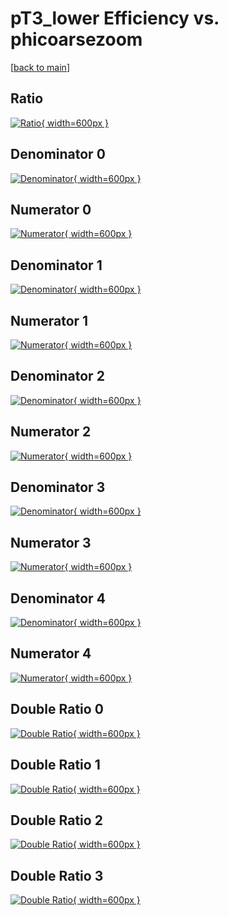 # pT3_lower Efficiency vs. phicoarsezoom

[[back to main](./)]



## Ratio

[![Ratio](../mtv/var/pT3_lower_vtr_13_-1_eff_phicoarsezoom.png){ width=600px }](../mtv/var/pT3_lower_vtr_13_-1_eff_phicoarsezoom.pdf)

## Denominator 0

[![Denominator](../mtv/den/pT3_lower_vtr_13_-1_eff_phicoarsezoom_den0.png){ width=600px }](../mtv/den/pT3_lower_vtr_13_-1_eff_phicoarsezoom_den0.pdf)

## Numerator 0

[![Numerator](../mtv/num/pT3_lower_vtr_13_-1_eff_phicoarsezoom_num0.png){ width=600px }](../mtv/num/pT3_lower_vtr_13_-1_eff_phicoarsezoom_num0.pdf)

## Denominator 1

[![Denominator](../mtv/den/pT3_lower_vtr_13_-1_eff_phicoarsezoom_den1.png){ width=600px }](../mtv/den/pT3_lower_vtr_13_-1_eff_phicoarsezoom_den1.pdf)

## Numerator 1

[![Numerator](../mtv/num/pT3_lower_vtr_13_-1_eff_phicoarsezoom_num1.png){ width=600px }](../mtv/num/pT3_lower_vtr_13_-1_eff_phicoarsezoom_num1.pdf)

## Denominator 2

[![Denominator](../mtv/den/pT3_lower_vtr_13_-1_eff_phicoarsezoom_den2.png){ width=600px }](../mtv/den/pT3_lower_vtr_13_-1_eff_phicoarsezoom_den2.pdf)

## Numerator 2

[![Numerator](../mtv/num/pT3_lower_vtr_13_-1_eff_phicoarsezoom_num2.png){ width=600px }](../mtv/num/pT3_lower_vtr_13_-1_eff_phicoarsezoom_num2.pdf)

## Denominator 3

[![Denominator](../mtv/den/pT3_lower_vtr_13_-1_eff_phicoarsezoom_den3.png){ width=600px }](../mtv/den/pT3_lower_vtr_13_-1_eff_phicoarsezoom_den3.pdf)

## Numerator 3

[![Numerator](../mtv/num/pT3_lower_vtr_13_-1_eff_phicoarsezoom_num3.png){ width=600px }](../mtv/num/pT3_lower_vtr_13_-1_eff_phicoarsezoom_num3.pdf)

## Denominator 4

[![Denominator](../mtv/den/pT3_lower_vtr_13_-1_eff_phicoarsezoom_den4.png){ width=600px }](../mtv/den/pT3_lower_vtr_13_-1_eff_phicoarsezoom_den4.pdf)

## Numerator 4

[![Numerator](../mtv/num/pT3_lower_vtr_13_-1_eff_phicoarsezoom_num4.png){ width=600px }](../mtv/num/pT3_lower_vtr_13_-1_eff_phicoarsezoom_num4.pdf)

## Double Ratio 0

[![Double Ratio](../mtv/ratio/pT3_lower_vtr_13_-1_eff_phicoarsezoom_ratio0.png){ width=600px }](../mtv/ratio/pT3_lower_vtr_13_-1_eff_phicoarsezoom_ratio0.pdf)

## Double Ratio 1

[![Double Ratio](../mtv/ratio/pT3_lower_vtr_13_-1_eff_phicoarsezoom_ratio1.png){ width=600px }](../mtv/ratio/pT3_lower_vtr_13_-1_eff_phicoarsezoom_ratio1.pdf)

## Double Ratio 2

[![Double Ratio](../mtv/ratio/pT3_lower_vtr_13_-1_eff_phicoarsezoom_ratio2.png){ width=600px }](../mtv/ratio/pT3_lower_vtr_13_-1_eff_phicoarsezoom_ratio2.pdf)

## Double Ratio 3

[![Double Ratio](../mtv/ratio/pT3_lower_vtr_13_-1_eff_phicoarsezoom_ratio3.png){ width=600px }](../mtv/ratio/pT3_lower_vtr_13_-1_eff_phicoarsezoom_ratio3.pdf)

